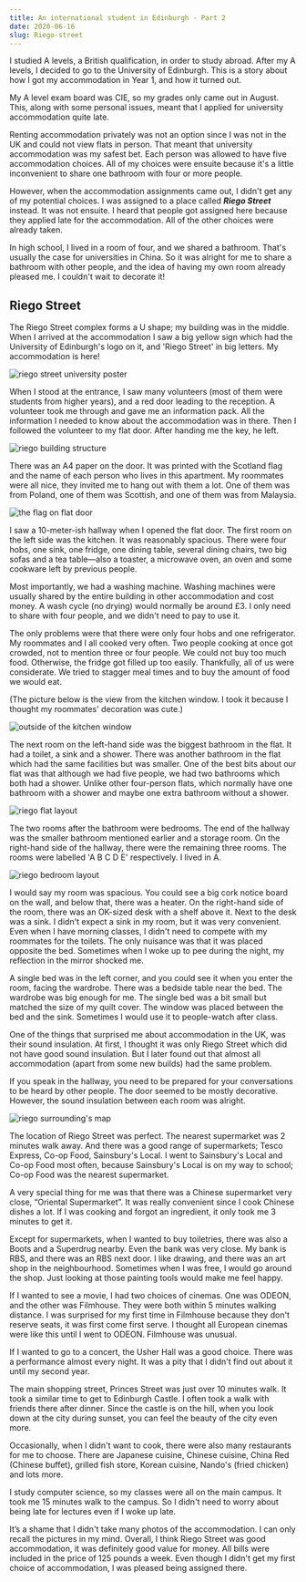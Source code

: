 ```yaml
---
title: An international student in Edinburgh - Part 2
date: 2020-06-16
slug: Riego-street
---
```


I studied A levels, a British qualification, in order to study abroad. After my A levels, I decided to go to the University of Edinburgh. This is a story about how I got my accommodation in Year 1, and how it turned out.

My A level exam board was CIE, so my grades only came out in August. This, along with some personal issues, meant that I applied for university accommodation quite late.

Renting accommodation privately was not an option since I was not in the UK and could not view flats in person. That meant that university accommodation was my safest bet. Each person was allowed to have five accommodation choices. All of my choices were ensuite because it's a little inconvenient to share one bathroom with four or more people.

However, when the accommodation assignments came out, I didn't get any of my potential choices. I was assigned to a place called ***Riego Street*** instead. It was not ensuite. I heard that people got assigned here because they applied late for the accommodation. All of the other choices were already taken.

In high school, I lived in a room of four, and we shared a bathroom. That's usually the case for universities in China. So it was alright for me to share a bathroom with other people, and the idea of having my own room already pleased me. I couldn't wait to decorate it!

## Riego Street
The Riego Street complex forms a U shape; my building was in the middle. When I arrived at the accommodation I saw a big yellow sign which had the University of Edinburgh's logo on it, and 'Riego Street' in big letters. My accommodation is here!

![riego street university poster](../assets/reigo/riegostreet.jpg)

When I stood at the entrance, I saw many volunteers (most of them were students from higher years), and a red door leading to the reception. A volunteer took me through and gave me an information pack. All the information I needed to know about the accommodation was in there. Then I followed the volunteer to my flat door. After handing me the key, he left.

![riego building structure](../assets/reigo/riegobuilding.jpg)

There was an A4 paper on the door. It was printed with the Scotland flag and the name of each person who lives in this apartment. My roommates were all nice, they invited me to hang out with them a lot. One of them was from Poland, one of them was Scottish, and one of them was from Malaysia.

![the flag on flat door](../assets/reigo/flatdoorflag.jpg)

I saw a 10-meter-ish hallway when I opened the flat door. The first room on the left side was the kitchen. It was reasonably spacious. There were four hobs, one sink, one fridge, one dining table, several dining chairs, two big sofas and a tea table—also a toaster, a microwave oven, an oven and some cookware left by previous people.

Most importantly, we had a washing machine. Washing machines were usually shared by the entire building in other accommodation and cost money. A wash cycle (no drying) would normally be around £3. I only need to share with four people, and we didn't need to pay to use it.

The only problems were that there were only four hobs and one refrigerator. My roommates and I all cooked very often. Two people cooking at once got crowded, not to mention three or four people. We could not buy too much food. Otherwise, the fridge got filled up too easily. Thankfully, all of us were considerate. We tried to stagger meal times and to buy the amount of food we would eat.

(The picture below is the view from the kitchen window. I took it because I thought my roommates' decoration was cute.)

![outside of the kitchen window](../assets/reigo/kitchenwindowoutside.jpg)

The next room on the left-hand side was the biggest bathroom in the flat. It had a toilet, a sink and a shower. There was another bathroom in the flat which had the same facilities but was smaller. One of the best bits about our flat was that although we had five people, we had two bathrooms which both had a shower. Unlike other four-person flats, which normally have one bathroom with a shower and maybe one extra bathroom without a shower.

![riego flat layout](../assets/reigo/riegoflatlayout.jpg)

The two rooms after the bathroom were bedrooms. The end of the hallway was the smaller bathroom mentioned earlier and a storage room. On the right-hand side of the hallway, there were the remaining three rooms. The rooms were labelled 'A B C D E' respectively. I lived in A.

![riego bedroom layout](../assets/reigo/riegobedroomlayout.jpg)

I would say my room was spacious. You could see a big cork notice board on the wall, and below that, there was a heater. On the right-hand side of the room, there was an OK-sized desk with a shelf above it. Next to the desk was a sink. I didn't expect a sink in my room, but it was very convenient. Even when I have morning classes, I didn't need to compete with my roommates for the toilets. The only nuisance was that it was placed opposite the bed. Sometimes when I woke up to pee during the night, my reflection in the mirror shocked me.

A single bed was in the left corner, and you could see it when you enter the room, facing the wardrobe. There was a bedside table near the bed. The wardrobe was big enough for me. The single bed was a bit small but matched the size of my quilt cover. The window was placed between the bed and the sink. Sometimes I would use it to people-watch after class.

One of the things that surprised me about accommodation in the UK, was their sound insulation. At first, I thought it was only Riego Street which did not have good sound insulation. But I later found out that almost all accommodation (apart from some new builds) had the same problem.

If you speak in the hallway, you need to be prepared for your conversations to be heard by other people. The door seemed to be mostly decorative. However, the sound insulation between each room was alright.

![riego surrounding's map](../assets/reigo/riegosurroundingsmap.png)

The location of Riego Street was perfect. The nearest supermarket was 2 minutes walk away. And there was a good range of supermarkets; Tesco Express, Co-op Food, Sainsbury's Local. I went to Sainsbury's Local and Co-op Food most often, because Sainsbury's Local is on my way to school; Co-op Food was the nearest supermarket.

A very special thing for me was that there was a Chinese supermarket very close, “Oriental Supermarket”. It was really convenient since I cook Chinese dishes a lot. If I was cooking and forgot an ingredient, it only took me 3 minutes to get it.

Except for supermarkets, when I wanted to buy toiletries, there was also a Boots and a Superdrug nearby. Even the bank was very close. My bank is RBS, and there was an RBS next door. I like drawing, and there was an art shop in the neighbourhood. Sometimes when I was free, I would go around the shop. Just looking at those painting tools would make me feel happy.

If I wanted to see a movie, I had two choices of cinemas. One was ODEON, and the other was Filmhouse. They were both within 5 minutes walking distance. I was surprised for my first time in Filmhouse because they don't reserve seats, it was first come first serve. I thought all European cinemas were like this until I went to ODEON. Filmhouse was unusual.

If I wanted to go to a concert, the Usher Hall was a good choice. There was a performance almost every night. It was a pity that I didn't find out about it until my second year.

The main shopping street, Princes Street was just over 10 minutes walk. It took a similar time to get to Edinburgh Castle. I often took a walk with friends there after dinner. Since the castle is on the hill, when you look down at the city during sunset, you can feel the beauty of the city even more.

Occasionally, when I didn't want to cook, there were also many restaurants for me to choose. There are Japanese cuisine, Chinese cuisine, China Red (Chinese buffet), grilled fish store, Korean cuisine, Nando's (fried chicken) and lots more.

I study computer science, so my classes were all on the main campus. It took me 15 minutes walk to the campus. So I didn't need to worry about being late for lectures even if I woke up late.

It’s a shame that I didn't take many photos of the accommodation. I can only recall the pictures in my mind. Overall, I think Riego Street was good accommodation, it was definitely good value for money. All bills were included in the price of 125 pounds a week. Even though I didn't get my first choice of accommodation, I was pleased being assigned there.
